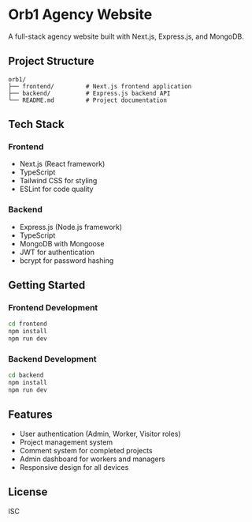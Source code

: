 # Orb1 Agency Website

A full-stack agency website built with Next.js, Express.js, and MongoDB.

## Project Structure

```
orb1/
├── frontend/         # Next.js frontend application
├── backend/          # Express.js backend API
└── README.md         # Project documentation
```

## Tech Stack

### Frontend
- Next.js (React framework)
- TypeScript
- Tailwind CSS for styling
- ESLint for code quality

### Backend
- Express.js (Node.js framework)
- TypeScript
- MongoDB with Mongoose
- JWT for authentication
- bcrypt for password hashing

## Getting Started

### Frontend Development
```bash
cd frontend
npm install
npm run dev
```

### Backend Development
```bash
cd backend
npm install
npm run dev
```

## Features

- User authentication (Admin, Worker, Visitor roles)
- Project management system
- Comment system for completed projects
- Admin dashboard for workers and managers
- Responsive design for all devices

## License

ISC 